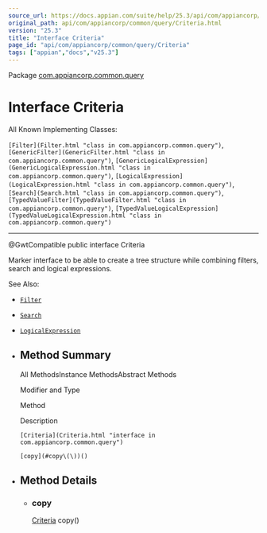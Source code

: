 ```yaml
---
source_url: https://docs.appian.com/suite/help/25.3/api/com/appiancorp/common/query/Criteria.html
original_path: api/com/appiancorp/common/query/Criteria.html
version: "25.3"
title: "Interface Criteria"
page_id: "api/com/appiancorp/common/query/Criteria"
tags: ["appian","docs","v25.3"]
---
```



Package [com.appiancorp.common.query](package-summary.html)

# Interface Criteria

All Known Implementing Classes:

`[Filter](Filter.html "class in com.appiancorp.common.query")`, `[GenericFilter](GenericFilter.html "class in com.appiancorp.common.query")`, `[GenericLogicalExpression](GenericLogicalExpression.html "class in com.appiancorp.common.query")`, `[LogicalExpression](LogicalExpression.html "class in com.appiancorp.common.query")`, `[Search](Search.html "class in com.appiancorp.common.query")`, `[TypedValueFilter](TypedValueFilter.html "class in com.appiancorp.common.query")`, `[TypedValueLogicalExpression](TypedValueLogicalExpression.html "class in com.appiancorp.common.query")`

* * *

@GwtCompatible public interface Criteria

Marker interface to be able to create a tree structure while combining filters, search and logical expressions.

See Also:

-   [`Filter`](Filter.html "class in com.appiancorp.common.query")
-   [`Search`](Search.html "class in com.appiancorp.common.query")
-   [`LogicalExpression`](LogicalExpression.html "class in com.appiancorp.common.query")

-   ## Method Summary

    All MethodsInstance MethodsAbstract Methods

    Modifier and Type

    Method

    Description

    `[Criteria](Criteria.html "interface in com.appiancorp.common.query")`

    `[copy](#copy\(\))()`

-   ## Method Details

    -   ### copy

        [Criteria](Criteria.html "interface in com.appiancorp.common.query") copy()